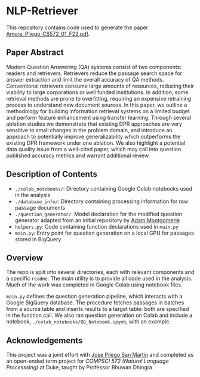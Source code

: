# NLP-Retriever
This repository contains code used to generate the paper [Amore_Pliego_CS572_01_F22.pdf](Amore_Pliego_CS572_01_F22.pdf). 

## Paper Abstract
Modern Question Answering (QA) systems consist of two components: readers
and retrievers. Retrievers reduce the passage search space for answer extraction
and limit the overall accuracy of QA methods. Conventional retrievers consume
large amounts of resources, reducing their viability to large corporations or well
funded institutions. In addition, some retrieval methods are prone to overfitting,
requiring an expensive retraining process to understand new document sources.
In this paper, we outline a methodology for building information retrieval systems
on a limited budget and perform feature enhancement using transfer learning.
Through several ablation studies we demonstrate that existing DPR approaches
are very sensitive to small changes in the problem domain, and introduce an
approach to potentially improve generalizability which outperforms the existing
DPR framework under one ablation. We also highlight a potential data quality
issue from a well-cited paper, which may call into question published accuracy
metrics and warrant additional review.

## Description of Contents
- `./colab_notebooks/`: Directory containing Google Colab notebooks used in the analysis
- `./database_info/`: Directory containing processing information for raw passage documents
- `./question_generator/`: Model declaration for the modified question generator adapted from an initial repository by [Adam Montgomerie](https://github.com/AMontgomerie/question_generator)
- `helpers.py`: Code containing function declarations used in `main.py`
- `main.py`: Entry point for question generation on a local GPU for passages stored in BigQuery

## Overview
The repo is split into several directories, each with relevant components and a specific `readme`. The main utility is to
provide all code used in the analysis. Much of the work was completed in Google Colab using notebook files.

`main.py` defines the question generation pipeline, which interacts with a Google BigQuery database. The procedure
fetches passages in batches from a source table and inserts results to a target table: both are specified in the 
function call. We also ran question generation on Colab and include a notebook, `./colab_notebooks/QG_Notebook.ipynb`, 
with an example.

## Acknowledgements
This project was a joint effort with [Jose Pilego San Martin](https://github.com/josePliego) and completed as an open-ended
term project for _COMPSCI 572 (Natural Language Processsing)_ at Duke, taught by Professor Bhuwan Dhingra.


